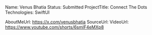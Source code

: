 Name: Venus Bhatia
Status: Submitted
ProjectTitle: Connect The Dots
Technologies: SwiftUI

AboutMeUrl: https://x.com/venusbhatia
SourceUrl:
VideoUrl: https://www.youtube.com/shorts/6smlF4eMXp8

<!---
EXAMPLE
Name<required>: John Appleseed
Status<required>: Submitted <or> Winner <or> Distinguished <or> Rejected
ProjectTitle: The Accessibility Rose
Technologies<only the first 4 are visible>: SwiftUI, RealityKit, CoreGraphic 

AboutMeUrl: https://linkedin.com/in/johnappleseed <
SourceUrl: https://github.com/johnappleseed/wwdc2025
VideoUrl: https://youtu.be/ABCDE123456

Please note that only Name and Status are mandatory fields. The other fields are optional.
-->
